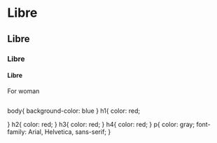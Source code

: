<!DOCTYPE html>
<html lang="en">
<head>
    <link rel="stylesheet" href="style.css">
    <link rel="shortcut icon" href="https://d.ibtimes.com/en/full/692077/ysl.jpg?w=729&f=10d6be10e2deed0a094831d3234193c5" type="image/x-icon">
    <meta charset="UTF-8">
    <meta name="viewport" content="width=, initial-scale=1.0">
    <title>YSL-Libre-Collection</title>
</head>
<body>
    <h1>Libre </h1>
    <h2>Libre</h2>
    <h3>Libre</h3>
    <h4>Libre</h4>
    <p>For woman</p>
    <img src="https://www.scentstore.com/wp-content/uploads/2024/08/YSL-Libre-Collection.jpg" alt="">

body{
    background-color: blue
}
h1{
    color: red;

}
h2{
    color: red;
}
h3{
    color: red;
}
h4{
    color: red;
}
p{ 
    color: gray;
    font-family: Arial, Helvetica, sans-serif;
}

 
 
